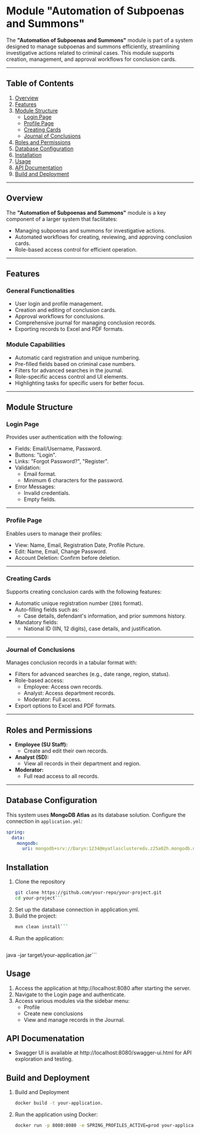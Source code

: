 # Module "Automation of Subpoenas and Summons"

The **"Automation of Subpoenas and Summons"** module is part of a system designed to manage subpoenas and summons efficiently, streamlining investigative actions related to criminal cases. This module supports creation, management, and approval workflows for conclusion cards.

---

## Table of Contents
1. [Overview](#overview)
2. [Features](#features)
3. [Module Structure](#module-structure)
   - [Login Page](#login-page)
   - [Profile Page](#profile-page)
   - [Creating Cards](#creating-cards)
   - [Journal of Conclusions](#journal-of-conclusions)
4. [Roles and Permissions](#roles-and-permissions)
5. [Database Configuration](#database-configuration)
6. [Installation](#installation)
7. [Usage](#usage)
8. [API Documentation](#api-documentation)
9. [Build and Deployment](#build-deployment)

---

## Overview

The **"Automation of Subpoenas and Summons"** module is a key component of a larger system that facilitates:
- Managing subpoenas and summons for investigative actions.
- Automated workflows for creating, reviewing, and approving conclusion cards.
- Role-based access control for efficient operation.

---

## Features

### General Functionalities
- User login and profile management.
- Creation and editing of conclusion cards.
- Approval workflows for conclusions.
- Comprehensive journal for managing conclusion records.
- Exporting records to Excel and PDF formats.

### Module Capabilities
- Automatic card registration and unique numbering.
- Pre-filled fields based on criminal case numbers.
- Filters for advanced searches in the journal.
- Role-specific access control and UI elements.
- Highlighting tasks for specific users for better focus.

---

## Module Structure

### Login Page
Provides user authentication with the following:
- Fields: Email/Username, Password.
- Buttons: "Login".
- Links: "Forgot Password?", "Register".
- Validation: 
  - Email format.
  - Minimum 6 characters for the password.
- Error Messages:
  - Invalid credentials.
  - Empty fields.

---

### Profile Page
Enables users to manage their profiles:
- View: Name, Email, Registration Date, Profile Picture.
- Edit: Name, Email, Change Password.
- Account Deletion: Confirm before deletion.

---

### Creating Cards
Supports creating conclusion cards with the following features:
- Automatic unique registration number (`Z001` format).
- Auto-filling fields such as:
  - Case details, defendant's information, and prior summons history.
- Mandatory fields:
  - National ID (IIN, 12 digits), case details, and justification.

---

### Journal of Conclusions
Manages conclusion records in a tabular format with:
- Filters for advanced searches (e.g., date range, region, status).
- Role-based access:
  - Employee: Access own records.
  - Analyst: Access department records.
  - Moderator: Full access.
- Export options to Excel and PDF formats.

---

## Roles and Permissions
- **Employee (SU Staff):** 
  - Create and edit their own records.
- **Analyst (SD):**
  - View all records in their department and region.
- **Moderator:**
  - Full read access to all records.

---

## Database Configuration


This system uses **MongoDB Atlas** as its database solution. Configure the connection in `application.yml`:

```yaml
spring:
  data:
    mongodb:
      uri: mongodb+srv://Daryn:1234@myatlasclusteredu.z25a02h.mongodb.net/?retryWrites=true&w=majority&appName=myAtlasClusterEDU
```

## Installation
1. Clone the repository
   ```bash
   git clone https://github.com/your-repo/your-project.git
   cd your-project```
2. Set up the database connection in application.yml.
3. Build the project:
   ```bash
   mvn clean install```
4. Run the application:
   ```bash
  java -jar target/your-application.jar```

## Usage 
1. Access the application at http://localhost:8080 after starting the server.
2. Navigate to the Login page and authenticate.
3. Access various modules via the sidebar menu:
   * Profile
   * Create new conclusions
   * View and manage records in the Journal.

## API Documenatation
* Swagger UI is available at http://localhost:8080/swagger-ui.html for API exploration and testing.

## Build and Deployment
1. Build and Deployment
   ```bash
   docker build -t your-application.
   ```
2. Run the application using Docker:
   ```bash
   docker run -p 8080:8080 -e SPRING_PROFILES_ACTIVE=prod your-application
   ```

